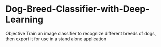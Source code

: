 # Dog-Breed-Classifier-with-Deep-Learning

Objective
Train an image classifier to recognize different breeds of dogs, then export it for use in a stand alone application

